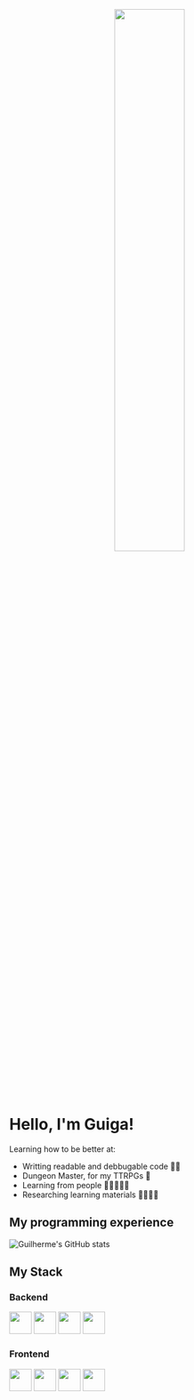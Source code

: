 <div align="center">
  <img src="https://ryguigas0.github.io/ryguigas0/static/welcome.png" width="50%"/>
</div>

# Hello, I'm Guiga!

Learning how to be better at:
- Writting readable and debbugable code 🧑‍💻
- Dungeon Master, for my TTRPGs 🎲
- Learning from people 🧑‍💻🙏🧑‍💼
- Researching learning materials 🧑‍💻🔎🌐

## My programming experience

![Guilherme's GitHub stats](https://github-readme-stats.vercel.app/api?username=ryguigas0&show_icons=true&theme=dracula&count_private=true,prs)

## My Stack

### Backend

<img src="https://cdn.jsdelivr.net/gh/devicons/devicon/icons/elixir/elixir-original.svg" width="40" height="40"/> <img src="https://cdn.jsdelivr.net/gh/devicons/devicon/icons/java/java-original.svg" height="40" width="40"/> <img src="https://cdn.jsdelivr.net/gh/devicons/devicon/icons/javascript/javascript-original.svg" width="40" height="40"/> <img src="https://cdn.jsdelivr.net/gh/devicons/devicon/icons/typescript/typescript-original.svg" height="40" width="40"/>  


### Frontend

<img src="https://cdn.jsdelivr.net/gh/devicons/devicon/icons/html5/html5-original.svg" height="40" width="40"/> <img src="https://cdn.jsdelivr.net/gh/devicons/devicon/icons/css3/css3-original.svg" height="40" width="40"/> <img src="https://cdn.jsdelivr.net/gh/devicons/devicon/icons/javascript/javascript-original.svg" width="40" height="40"/> <img src="https://cdn.jsdelivr.net/gh/devicons/devicon/icons/bootstrap/bootstrap-original.svg" height="40" width="40"/>
